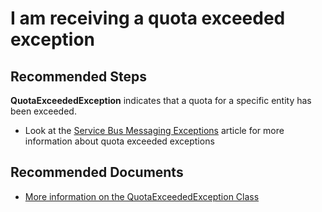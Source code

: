 <properties
    pageTitle="I am receiving a quota exceeded exception"
    description="I am receiving a quota exceeded exception"
    service="microsoft.servicebus"
    resource="namespaces"
    authors="kimliw"
    ms.author="v-kiwel"
    displayOrder="2"
    selfHelpType="resource"
    supportTopicIds=""
    resourceTags=""
    productPesIds="13186"
    cloudEnvironments="MoonCake, Fairfax"
	articleId="0a7064a9-6a5a-4092-b206-0d4ad3519cfc"
	ownershipId="AzureMessaging_Common"
/>

# I am receiving a quota exceeded exception

## **Recommended Steps**

**QuotaExceededException** indicates that a quota for a specific entity has been exceeded.

* Look at the [Service Bus Messaging Exceptions](https://docs.azure.cn/service-bus-messaging/service-bus-messaging-exceptions/) article for more information about quota exceeded exceptions

## **Recommended Documents**

* [More information on the QuotaExceededException Class](https://msdn.microsoft.com/library/azure/microsoft.servicebus.messaging.quotaexceededexception.aspx)<br>
